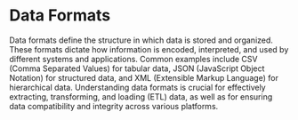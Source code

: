 # Data Formats

Data formats define the structure in which data is stored and organized. These formats dictate how information is encoded, interpreted, and used by different systems and applications. Common examples include CSV (Comma Separated Values) for tabular data, JSON (JavaScript Object Notation) for structured data, and XML (Extensible Markup Language) for hierarchical data. Understanding data formats is crucial for effectively extracting, transforming, and loading (ETL) data, as well as for ensuring data compatibility and integrity across various platforms.